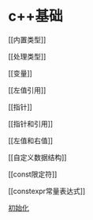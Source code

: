 # c++基础

[[内置类型]]

[[处理类型]]

[[变量]]

[[左值引用]]
  
[[指针]]

[[指针和引用]]

[[左值和右值]]

[[自定义数据结构]]

[[const限定符]]

[[constexpr常量表达式]]

[初始化](c++初始化.md)
